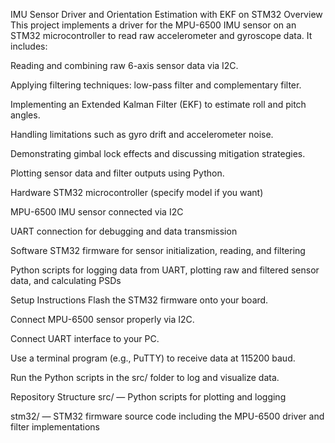 IMU Sensor Driver and Orientation Estimation with EKF on STM32
Overview
This project implements a driver for the MPU-6500 IMU sensor on an STM32 microcontroller to read raw accelerometer and gyroscope data. It includes:

Reading and combining raw 6-axis sensor data via I2C.

Applying filtering techniques: low-pass filter and complementary filter.

Implementing an Extended Kalman Filter (EKF) to estimate roll and pitch angles.

Handling limitations such as gyro drift and accelerometer noise.

Demonstrating gimbal lock effects and discussing mitigation strategies.

Plotting sensor data and filter outputs using Python.

Hardware
STM32 microcontroller (specify model if you want)

MPU-6500 IMU sensor connected via I2C

UART connection for debugging and data transmission

Software
STM32 firmware for sensor initialization, reading, and filtering

Python scripts for logging data from UART, plotting raw and filtered sensor data, and calculating PSDs

Setup Instructions
Flash the STM32 firmware onto your board.

Connect MPU-6500 sensor properly via I2C.

Connect UART interface to your PC.

Use a terminal program (e.g., PuTTY) to receive data at 115200 baud.

Run the Python scripts in the src/ folder to log and visualize data.

Repository Structure
src/ — Python scripts for plotting and logging

stm32/ — STM32 firmware source code including the MPU-6500 driver and filter implementations


